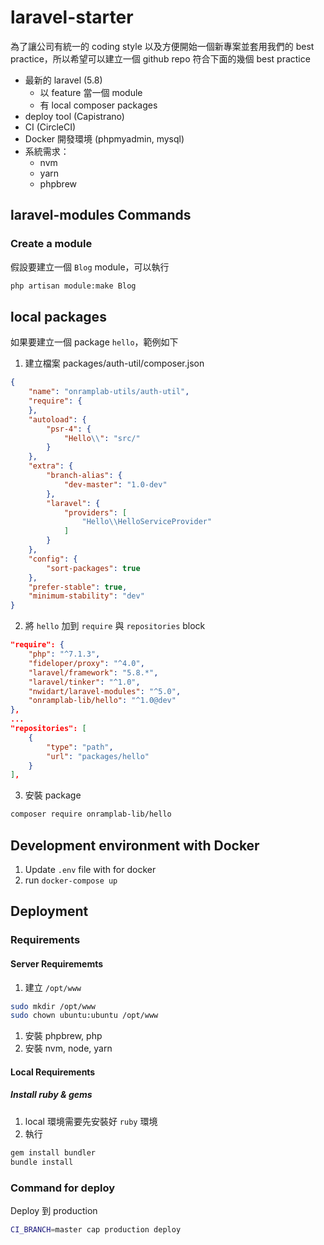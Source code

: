 # laravel-starter

為了讓公司有統一的 coding style 以及方便開始一個新專案並套用我們的 best practice，所以希望可以建立一個 github repo 符合下面的幾個 best practice

* 最新的 laravel (5.8)
  * 以 feature 當一個 module
  * 有 local composer packages
* deploy tool (Capistrano)
* CI (CircleCI)
* Docker 開發環境 (phpmyadmin, mysql)
* 系統需求：
  * nvm
  * yarn
  * phpbrew

## laravel-modules Commands

### Create a module
假設要建立一個 `Blog` module，可以執行

```bash
php artisan module:make Blog
```

## local packages
如果要建立一個 package `hello`，範例如下

1. 建立檔案 packages/auth-util/composer.json
```json
{
    "name": "onramplab-utils/auth-util",
    "require": {
    },
    "autoload": {
        "psr-4": {
            "Hello\\": "src/"
        }
    },
    "extra": {
        "branch-alias": {
            "dev-master": "1.0-dev"
        },
        "laravel": {
            "providers": [
                "Hello\\HelloServiceProvider"
            ]
        }
    },
    "config": {
        "sort-packages": true
    },
    "prefer-stable": true,
    "minimum-stability": "dev"
}
```

2. 將 `hello` 加到 `require` 與 `repositories` block
```json
"require": {
    "php": "^7.1.3",
    "fideloper/proxy": "^4.0",
    "laravel/framework": "5.8.*",
    "laravel/tinker": "^1.0",
    "nwidart/laravel-modules": "^5.0",
    "onramplab-lib/hello": "^1.0@dev"
},
...
"repositories": [
    {
        "type": "path",
        "url": "packages/hello"
    }
],
```

3. 安裝 package
```bash
composer require onramplab-lib/hello
```

## Development environment with Docker
1. Update `.env` file with for docker
1. run `docker-compose up`

## Deployment
### Requirements

#### Server Requirememts
1. 建立 `/opt/www`
```bash
sudo mkdir /opt/www
sudo chown ubuntu:ubuntu /opt/www
```
1. 安裝 phpbrew, php
1. 安裝 nvm, node, yarn

#### Local Requirements
##### Install ruby & gems
1. local 環境需要先安裝好 `ruby` 環境
1. 執行
```bash
gem install bundler
bundle install
```


### Command for deploy
Deploy 到 production
```bash
CI_BRANCH=master cap production deploy
```
